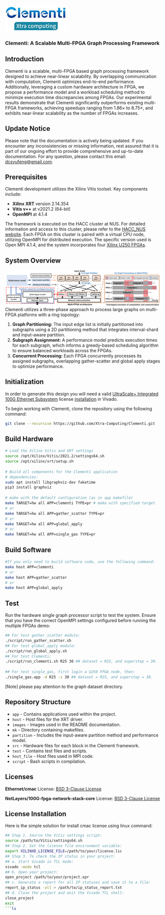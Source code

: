 ![](images/Clementi_logo.png)
### Clementi: A Scalable Multi-FPGA Graph Processing Framework

## Introduction
Clementi is a scalable, multi-FPGA based graph processing framework designed to achieve near-linear scalability. By overlapping communication with computation, Clementi optimizes end-to-end performance. Additionally, leveraging a custom hardware architecture in FPGA, we propose a performance model and a workload scheduling method to minimize execution time discrepancies among FPGAs. Our experimental results demonstrate that Clementi significantly outperforms existing multi-FPGA frameworks, achieving speedups ranging from 1.86× to 8.75×, and exhibits near-linear scalability as the number of FPGAs increases.

## Update Notice

Please note that the documentation is actively being updated. If you encounter any inconsistencies or missing information, rest assured that it is part of our ongoing effort to provide comprehensive and up-to-date documentation. For any question, please contact this email: dcsyufeng@gmail.com.

## Prerequisites
Clementi development utilizes the Xilinx Vitis toolset. Key components include:
- **Xilinx XRT** version 2.14.354
- **Vitis v++** at v2021.2 (64-bit)
- **OpenMPI** at 4.1.4

The framework is executed on the HACC cluster at NUS. For detailed information and access to this cluster, please refer to the [HACC_NUS website](https://xacchead.d2.comp.nus.edu.sg/). Each FPGA on this cluster is paired with a virtual CPU node, utilizing OpenMPI for distributed execution. The specific version used is Open MPI 4.1.4, and the system incorporates four [Xilinx U250 FPGAs](https://docs.amd.com/r/en-US/ug1120-alveo-platforms/U200-Gen3x16-XDMA-base_2-Platform).

## System Overview
![Clementi Overview](images/Clementi_overview.png)
Clementi utilizes a three-phase approach to process large graphs on multi-FPGA platforms with a ring topology:
1. **Graph Partitioning:** The input edge list is initially partitioned into subgraphs using a 2D partitioning method that integrates interval-shard and input-aware partition.
2. **Subgraph Assignment:** A performance model predicts execution times for each subgraph, which informs a greedy-based scheduling algorithm to ensure balanced workloads across the FPGAs.
3. **Concurrent Processing:** Each FPGA concurrently processes its assigned subgraphs, overlapping gather-scatter and global apply stages to optimize performance.

## Initialization
In order to generate this design you will need a valid [UltraScale+ Integrated 100G Ethernet Subsystem](https://www.xilinx.com/products/intellectual-property/cmac_usplus.html) license [installation](#Licence-Installation) in Vivado. 

To begin working with Clementi, clone the repository using the following command:
```bash
git clone --recursive https://github.com/Xtra-Computing/Clementi.git
```
## Build Hardware
```bash
# Load the Xilinx Vitis and XRT settings
source /opt/Xilinx/Vitis/2021.2/settings64.sh
source /opt/xilinx/xrt/setup.sh

# Build all components for the Clementi application
# dependencies:
sudo apt install libgraphviz-dev faketime
pip3 install graphviz

# make with the default configuration (as in app makefile)
make TARGET=hw all APP=clementi TYPE=pr # make with specified target
# or 
make TARGET=hw all APP=gather_scatter TYPE=pr
# or
make TARGET=hw all APP=global_apply
# or
make TARGET=hw all APP=single_gas TYPE=pr
```

## Build Software
```bash
#If you only need to build software code, use the following command:
make host APP=clementi
# or 
make host APP=gather_scatter
# or
make host APP=global_apply
```

## Test
Run the hardware single graph processor script to test the system. Ensure that you have the correct OpenMPI settings configured before running the multiple FPGAs demo:
```bash
## For test gather_scatter module:
./script/run_gather_scatter.sh
## For test global_apply module:
./script/run_global_apply.sh
## For test Clementi:
./script/run_clementi.sh R25 30 ## dataset = R25, and superstep = 30.

## For test single_gas, first login a U250 FPGA node, then:
./single_gas.app -d R25 -s 30 ## dataset = R25, and superstep = 30.
```
[Note] please pay attention to the graph dataset directory.

## Repository Structure

- `app` - Contains applications used within the project.
- `host` - Host files for the XRT driver.
- `images` - Images used in the README documentation.
- `mk` - Directory containing makefiles.
- `partition` - Includes the input-aware partition method and performance model.
- `src` - Hardware files for each block in the Clementi framework.
- `test` - Contains test files and scripts.
- `host_file` - Host files used in MPI code.
- `script` - Bash scripts in compilation.


## Licenses

**Ethernet/cmac** License: [BSD 3-Clause License](THIRD_PARTY_LIC.md)

**NetLayers/100G-fpga-network-stack-core** License: [BSD 3-Clause License](THIRD_PARTY_LIC.md)

## License Installation

Here is the simple solution for install cmac license using linux command:
```bash
## Step 1. Source the Vitis settings script:
source /path/to/Vitis/settings64.sh
## Step 2. Set the license file environment variable:
export XILINXD_LICENSE_FILE=/path/to/your/license.lic
## Step 3. To check the IP status in your project:
## a. Start Vivado in TCL mode:
vivado -mode tcl
## b. Open your project:
open_project /path/to/your/project.xpr
## c. Generate a report for all IP statuses and save it to a file:
report_ip_status -all > /path/to/ip_status_report.txt
## d. Close the project and exit the Vivado TCL shell:
close_project
exit
```ls

